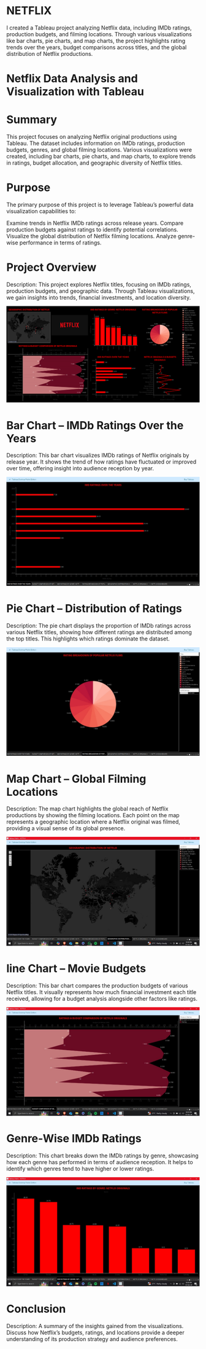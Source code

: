 # NETFLIX
I created a Tableau project analyzing Netflix data, including IMDb ratings, production budgets, and filming locations. Through various visualizations like bar charts, pie charts, and map charts, the project highlights rating trends over the years, budget comparisons across titles, and the global distribution of Netflix productions.

# Netflix Data Analysis and Visualization with Tableau
# Summary
This project focuses on analyzing Netflix original productions using Tableau. The dataset includes information on IMDb ratings, production budgets, genres, and global filming locations. Various visualizations were created, including bar charts, pie charts, and map charts, to explore trends in ratings, budget allocation, and geographic diversity of Netflix titles.

# Purpose
The primary purpose of this project is to leverage Tableau’s powerful data visualization capabilities to:

Examine trends in Netflix IMDb ratings across release years.
Compare production budgets against ratings to identify potential correlations.
Visualize the global distribution of Netflix filming locations.
Analyze genre-wise performance in terms of ratings.

# Project Overview
Description: This project explores Netflix titles, focusing on IMDb ratings, production budgets, and geographic data. Through Tableau visualizations, we gain insights into trends, financial investments, and location diversity.

![image alt](https://github.com/Deepak-1511/NETFLIX/blob/c15b9dd55e5535187a203878d3092711657527d5/NETFLIX%20DASHBOARD%20(1).png)

# Bar Chart – IMDb Ratings Over the Years
Description: This bar chart visualizes IMDb ratings of Netflix originals by release year. It shows the trend of how ratings have fluctuated or improved over time, offering insight into audience reception by year.

![image alt](https://github.com/Deepak-1511/NETFLIX/blob/e1fea952ec5bd9f4e3c83da0e8960879e953293e/IMG%202.jpg)

# Pie Chart – Distribution of Ratings
Description: The pie chart displays the proportion of IMDb ratings across various Netflix titles, showing how different ratings are distributed among the top titles. This highlights which ratings dominate the dataset.

![image alt](https://github.com/Deepak-1511/NETFLIX/blob/c15b9dd55e5535187a203878d3092711657527d5/img%207.jpg)

# Map Chart – Global Filming Locations
Description: The map chart highlights the global reach of Netflix productions by showing the filming locations. Each point on the map represents a geographic location where a Netflix original was filmed, providing a visual sense of its global presence.

![image alt](https://github.com/Deepak-1511/NETFLIX/blob/c15b9dd55e5535187a203878d3092711657527d5/IMG%205.jpg)

# line Chart – Movie Budgets
Description: This bar chart compares the production budgets of various Netflix titles. It visually represents how much financial investment each title received, allowing for a budget analysis alongside other factors like ratings.

![image alt](https://github.com/Deepak-1511/NETFLIX/blob/c15b9dd55e5535187a203878d3092711657527d5/IMG%203.jpg)

# Genre-Wise IMDb Ratings
Description: This chart breaks down the IMDb ratings by genre, showcasing how each genre has performed in terms of audience reception. It helps to identify which genres tend to have higher or lower ratings.

![image alt](https://github.com/Deepak-1511/NETFLIX/blob/c15b9dd55e5535187a203878d3092711657527d5/IMG%204.jpg)

# Conclusion
Description: A summary of the insights gained from the visualizations. Discuss how Netflix’s budgets, ratings, and locations provide a deeper understanding of its production strategy and audience preferences.










